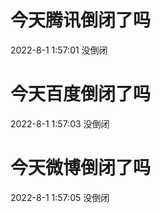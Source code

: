 # 今天腾讯倒闭了吗

2022-8-1 1:57:01 没倒闭

# 今天百度倒闭了吗

2022-8-1 1:57:03 没倒闭

# 今天微博倒闭了吗

2022-8-1 1:57:05 没倒闭

